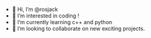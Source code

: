 - 👋 Hi, I’m @rosjack
- 👀 I’m interested in coding !
- 🌱 I’m currently learning c++ and python
- 💞️ I’m looking to collaborate on new exciting projects.

<!---
rosjack/rosjack is a ✨ special ✨ repository because its `README.md` (this file) appears on your GitHub profile.
You can click the Preview link to take a look at your changes.
--->
